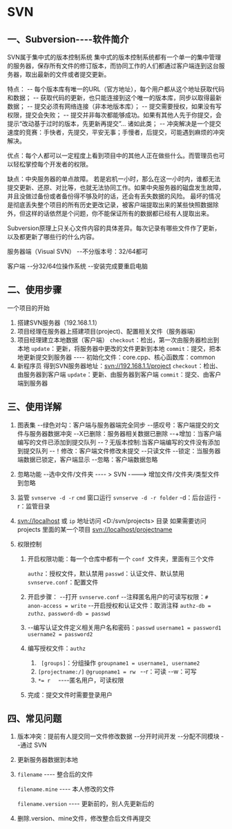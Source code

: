 # SVN

## 一、Subversion----软件简介
  SVN属于集中式的版本控制系统
  集中式的版本控制系统都有一个单一的集中管理的服务器，保存所有文件的修订版本，而协同工作的人们都通过客户端连到这台服务器，取出最新的文件或者提交更新。

特点：
  -- 每个版本库有唯一的URL（官方地址），每个用户都从这个地址获取代码和数据；
  -- 获取代码的更新，也只能连接到这个唯一的版本库，同步以取得最新数据；
  -- 提交必须有网络连接（非本地版本库）；
  -- 提交需要授权，如果没有写权限，提交会失败；
  -- 提交并非每次都能够成功。如果有其他人先于你提交，会提示“改动基于过时的版本，先更新再提交”… 诸如此类；
  -- 冲突解决是一个提交速度的竞赛：手快者，先提交，平安无事；手慢者，后提交，可能遇到麻烦的冲突解决。

优点：每个人都可以一定程度上看到项目中的其他人正在做些什么。而管理员也可以轻松掌控每个开发者的权限。

缺点：中央服务器的单点故障。
  若是宕机一小时，那么在这一小时内，谁都无法提交更新、还原、对比等，也就无法协同工作。如果中央服务器的磁盘发生故障，并且没做过备份或者备份得不够及时的话，还会有丢失数据的风险。
  最坏的情况是彻底丢失整个项目的所有历史更改记录，被客户端提取出来的某些快照数据除外，但这样的话依然是个问题，你不能保证所有的数据都已经有人提取出来。

Subversion原理上只关心文件内容的具体差异。每次记录有哪些文件作了更新，以及都更新了哪些行的什么内容。

服务器端（Visual SVN）
  --不分版本号：32/64都可

客户端
  --分32/64位操作系统
  --安装完成要重启电脑

## 二、使用步骤

  一个项目的开始

1. 搭建SVN服务器（192.168.1.1）
2. 项目经理在服务器上搭建项目(project)、配置相关文件（服务器端）
3. 项目经理建立本地数据（客户端）
       `checkout`：检出，第一次由服务器检出到本地
       `update`：更新，将服务器中更改的文件更新到本地
       `commit`：提交，把本地更新提交到服务器 ---- 初始化文件：core.cpp、核心函数库：common
4.   新程序员
     得到SVN服务器地址：<svn://192.168.1.1/project>
     `checkout`：检出、由服务器到客户端
     `update`：更新、由服务器到客户端
     `commit`：提交、由客户端到服务器



## 三、使用详解

1. 图表集
       --绿色对勾：客户端与服务器端完全同步
       --感叹号：客户端提交的文件与服务器数据冲突
       --X已删除：服务器相关数据已删除
       --+增加：当客户端编写的文件已添加到提交队列
       --？无版本控制:当客户端编写的文件没有添加到提交队列
       --！修改：客户端文件修改未提交
       --只读文件
       --锁定：当服务器端数据已锁定，客户端显示
       --忽略：客户端数据忽略
2. 忽略功能
       --选中文件/文件夹  ---- > SVN ----> 增加文件/文件夹/类型文件到忽略
3. 监管 `svnserve -d -r`
       `cmd` 窗口运行 `svnserve -d -r folder`
         -d：后台运行
         -r：监管目录
4. <svn://localhost> 或 `ip` 地址访问 <D:/svn/projects> 目录
       如果需要访问 projects 里面的某一个项目 <svn://localhost/projectname>

5. 权限控制

   1. 开启权限功能：每一个仓库中都有一个 `conf `文件夹，里面有三个文件

      `authz`：授权文件，默认禁用
      `passwd`：认证文件、默认禁用
      `svnserve.conf`：配置文件
      
   2. 开启步骤：
    --打开 `svnserve.conf`
     --注释匿名用户的可读写权限：`# anon-access = write`
     --开启授权和认证文件：取消注释 `authz-db = zuthz、password-db = passwd`

   3. --编写认证文件定义相关用户名和密码：`passwd`
      `username1 = password1`
      `username2 = password2`
      
   4. 编写授权文件：`authz`

      1. ` [groups]`：分组操作
           `groupname1 = username1, username2`
      2. `[projectname:/]`
            `@gruopname1 = rw `       --r：可读    --w：可写
      3. `*= r  `                 ----匿名用户，可读权限

   5. 完成：提交文件时需要登录用户



## 四、常见问题

1. 版本冲突：提前有人提交同一文件修改数据
       --分开时间开发
       --分配不同模块
       --通过 SVN

2. 更新服务器数据到本地

3. `filename` ---- 整合后的文件

   `filename.mine` ---- 本人修改的文件

   `filename.version` ---- 更新前的，别人先更新后的

4. 删除.version、mine文件，修改整合后文件再提交
       

